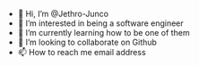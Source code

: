 - 👋 Hi, I’m @Jethro-Junco
- 👀 I’m interested in being a software engineer  
- 🌱 I’m currently learning how to be one of them 
- 💞️ I’m looking to collaborate on Github
- 📫 How to reach me email address

<!---
Jethro-Junco/Jethro-Junco is a ✨ special ✨ repository because its `README.md` (this file) appears on your GitHub profile.
You can click the Preview link to take a look at your changes.
--->

